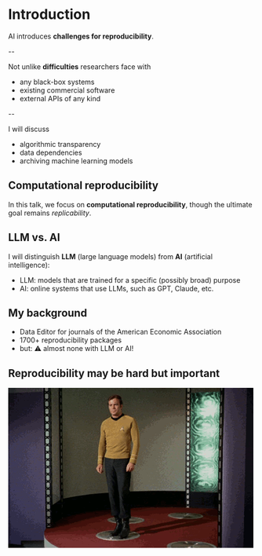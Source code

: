 
# Introduction

AI introduces **challenges for reproducibility**.

-- 

Not unlike **difficulties** researchers face with

- any black-box systems
- existing commercial software
- external APIs of any kind

-- 

I will discuss 

- algorithmic transparency
- data dependencies
- archiving machine learning models

## Computational reproducibility

In this talk, we focus on **computational reproducibility**, though the ultimate goal remains *replicability*. 

## LLM vs. AI

I will distinguish **LLM** (large language models) from **AI** (artificial intelligence):

- LLM: models that are trained for a specific (possibly broad) purpose
- AI: online systems that use LLMs, such as GPT, Claude, etc.

## My background

- Data Editor for journals of the American Economic Association
- 1700+ reproducibility packages
- but: ⚠️ almost none with LLM or AI!

## Reproducibility may be hard but important

![](images/star-trek-beam.gif)

